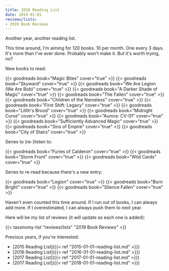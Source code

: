 ```yaml
---
title: 2019 Reading List
date: 2019-01-01
reviews/lists:
- 2019 Book Reviews
---
```

Another year, another reading list.

This time around, I'm aiming for 120 books. 10 per month. One every 3 days. It's more than I've ever done. Probably won't make it. But it's worth trying, no?

<!--more-->

New books to read:

{{< goodreads book="Magic Bites" cover="true" >}}
{{< goodreads book="Skyward" cover="true" >}}
{{< goodreads book="We Are Legion (We Are Bob)" cover="true" >}}
{{< goodreads book="A Darker Shade of Magic" cover="true" >}}
{{< goodreads book="The Fallen" cover="true" >}}
{{< goodreads book="Children of the Nameless" cover="true" >}}
{{< goodreads book="First Shift: Legacy" cover="true" >}}
{{< goodreads book="Lilith's Brood" cover="true" >}}
{{< goodreads book="Midnight Curse" cover="true" >}}
{{< goodreads book="Aurora: CV-01" cover="true" >}}
{{< goodreads book="Sufficiently Advanced Magic" cover="true" >}}
{{< goodreads book="Sins of Empire" cover="true" >}}
{{< goodreads book="City of Stairs" cover="true" >}}

Series to (re-)listen to:

{{< goodreads book="Furies of Calderon" cover="true" >}}
{{< goodreads book="Storm Front" cover="true" >}}
{{< goodreads book="Wild Cards" cover="true" >}}

Series to re-read because there's a new entry:

{{< goodreads book="Legion" cover="true" >}}
{{< goodreads book="Burn Bright" cover="true" >}}
{{< goodreads book="Silence Fallen" cover="true" >}}

Haven't even counted this time around. If I run out of books, I can always add more. If I overestimated, I can always push them to next year. 

Here will be my list of reviews (it will update as each one is added):

{{< taxonomy-list "reviews/lists" "2019 Book Reviews" >}}

Previous years, if you're interested:

- [2015 Reading List]({{< ref "2015-01-01-reading-list.md" >}})
- [2016 Reading List]({{< ref "2016-01-01-reading-list.md" >}})
- [2017 Reading List]({{< ref "2017-01-01-reading-list.md" >}})
- [2017 Reading List]({{< ref "2018-01-01-reading-list.md" >}})
